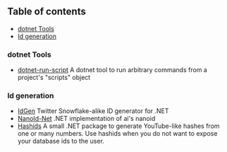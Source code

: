 ## Table of contents
- [dotnet Tools](#dotnet-tools)
- [Id generation](#id-generation)

### dotnet Tools
- [dotnet-run-script](https://github.com/xt0rted/dotnet-run-script) A dotnet tool to run arbitrary commands from a project's "scripts" object

### Id generation
- [IdGen](https://github.com/RobThree/IdGen) Twitter Snowflake-alike ID generator for .NET
- [NanoId-Net](https://github.com/codeyu/nanoid-net) .NET implementation of ai's nanoid
- [Hashids](https://github.com/ullmark/hashids.net) A small .NET package to generate YouTube-like hashes from one or many numbers. Use hashids when you do not want to expose your database ids to the user.


